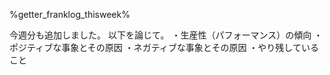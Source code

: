 %getter_franklog_thisweek%

今週分も追加しました。
以下を論じて。
・生産性（パフォーマンス）の傾向
・ポジティブな事象とその原因
・ネガティブな事象とその原因
・やり残していること
